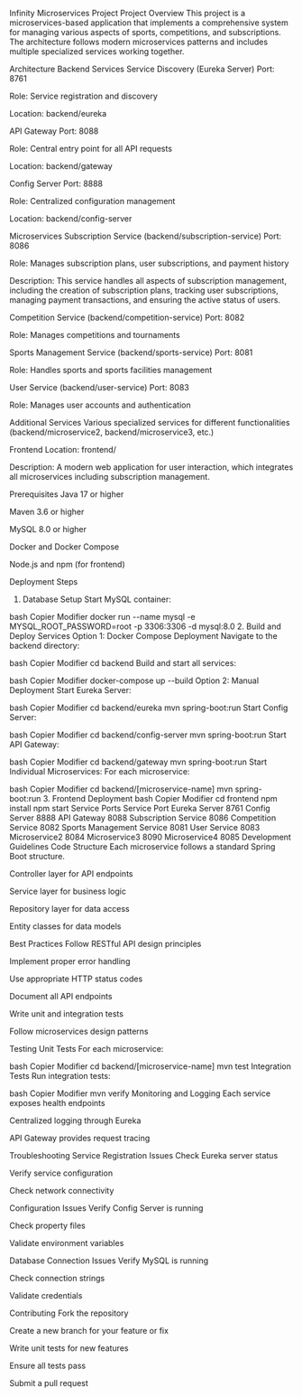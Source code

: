Infinity Microservices Project
Project Overview
This project is a microservices-based application that implements a comprehensive system for managing various aspects of sports, competitions, and subscriptions. The architecture follows modern microservices patterns and includes multiple specialized services working together.

Architecture
Backend Services
Service Discovery (Eureka Server)
Port: 8761

Role: Service registration and discovery

Location: backend/eureka

API Gateway
Port: 8088

Role: Central entry point for all API requests

Location: backend/gateway

Config Server
Port: 8888

Role: Centralized configuration management

Location: backend/config-server

Microservices
Subscription Service (backend/subscription-service)
Port: 8086

Role: Manages subscription plans, user subscriptions, and payment history

Description: This service handles all aspects of subscription management, including the creation of subscription plans, tracking user subscriptions, managing payment transactions, and ensuring the active status of users.

Competition Service (backend/competition-service)
Port: 8082

Role: Manages competitions and tournaments

Sports Management Service (backend/sports-service)
Port: 8081

Role: Handles sports and sports facilities management

User Service (backend/user-service)
Port: 8083

Role: Manages user accounts and authentication

Additional Services
Various specialized services for different functionalities (backend/microservice2, backend/microservice3, etc.)

Frontend
Location: frontend/

Description: A modern web application for user interaction, which integrates all microservices including subscription management.

Prerequisites
Java 17 or higher

Maven 3.6 or higher

MySQL 8.0 or higher

Docker and Docker Compose

Node.js and npm (for frontend)

Deployment Steps
1. Database Setup
Start MySQL container:

bash
Copier
Modifier
docker run --name mysql -e MYSQL_ROOT_PASSWORD=root -p 3306:3306 -d mysql:8.0
2. Build and Deploy Services
Option 1: Docker Compose Deployment
Navigate to the backend directory:

bash
Copier
Modifier
cd backend
Build and start all services:

bash
Copier
Modifier
docker-compose up --build
Option 2: Manual Deployment
Start Eureka Server:

bash
Copier
Modifier
cd backend/eureka
mvn spring-boot:run
Start Config Server:

bash
Copier
Modifier
cd backend/config-server
mvn spring-boot:run
Start API Gateway:

bash
Copier
Modifier
cd backend/gateway
mvn spring-boot:run
Start Individual Microservices: For each microservice:

bash
Copier
Modifier
cd backend/[microservice-name]
mvn spring-boot:run
3. Frontend Deployment
bash
Copier
Modifier
cd frontend
npm install
npm start
Service Ports
Service	Port
Eureka Server	8761
Config Server	8888
API Gateway	8088
Subscription Service	8086
Competition Service	8082
Sports Management Service	8081
User Service	8083
Microservice2	8084
Microservice3	8090
Microservice4	8085
Development Guidelines
Code Structure
Each microservice follows a standard Spring Boot structure.

Controller layer for API endpoints

Service layer for business logic

Repository layer for data access

Entity classes for data models

Best Practices
Follow RESTful API design principles

Implement proper error handling

Use appropriate HTTP status codes

Document all API endpoints

Write unit and integration tests

Follow microservices design patterns

Testing
Unit Tests
For each microservice:

bash
Copier
Modifier
cd backend/[microservice-name]
mvn test
Integration Tests
Run integration tests:

bash
Copier
Modifier
mvn verify
Monitoring and Logging
Each service exposes health endpoints

Centralized logging through Eureka

API Gateway provides request tracing

Troubleshooting
Service Registration Issues
Check Eureka server status

Verify service configuration

Check network connectivity

Configuration Issues
Verify Config Server is running

Check property files

Validate environment variables

Database Connection Issues
Verify MySQL is running

Check connection strings

Validate credentials

Contributing
Fork the repository

Create a new branch for your feature or fix

Write unit tests for new features

Ensure all tests pass

Submit a pull request
